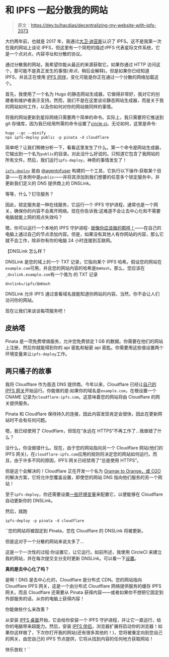 # 和 IPFS 一起分散我的网站

> 原文：<https://dev.to/hacdias/decentralizing-my-website-with-ipfs-2073>

大约两年前，也就是 2017 年，我通过[大卫·迪亚斯](http://daviddias.me)认识了 IPFS。这不是我第一次在我的网站上谈论 IPFS，但这里有一个简短的描述:IPFS 代表星际文件系统，它是一个点对点，内容寻址和分散的协议。

通过分散我的网站，我希望你能从最近的来源获取它。如果你通过 HTTP 访问这个，那可能不是真正发生的事情(*有点*，稍后会解释)。但是如果你已经知道 IPFS，并且正在使用 [IPFS 同伴](https://github.com/ipfs-shipyard/ipfs-companion#install)，变化可能是你正在通过一个分散的网络加载这个。

首先，我使用了一个名为 Hugo 的静态网站生成器，它做得非常好，我对它的创建者和维护者表示支持。然而，我们不是在这里谈论静态网站生成器，而是关于我的网站如何工作，以及你如何对你的网站做同样的事情。

将我的网站更新到星际网络只需要两个简单的命令。实际上，我只需要将它推送到 git 存储库，因为我已经用所需的命令设置了[circle ci](https://github.com/hacdias/hacdias.com/blob/master/.circleci/config.yml)。无论如何，这里是命令:

```
hugo --gc --minify
npx ipfs-deploy public -p pinata -d cloudflare 
```

简单吧？让我们稍微分析一下，看看这里发生了什么。第一个命令是网站生成器，它输出到一个名为`public`的目录。对此没什么好说的。只知道它包含了我网站的所有文件。然后，我们运行`ipfs-deploy`，神奇的事情发生了！

[`ipfs-deploy`](https://github.com/ipfs-shipyard/ipfs-deploy) 是由 [@agentofuser](https://github.com/agentofuser) 构建的一个工具，它执行以下操作:获取某个目录——在本例中是`public`——并将其添加到我们想要的任意多个锁定服务中，并更新我们定义的 DNS 提供商上的 DNSLink。

等等，什么？钉住服务？

因此，锁定服务是一种在线服务，它运行一个 IPFS 守护进程，通常也是一个网关，确保你的内容不会离开网络。现在你告诉我:这难道不会让去中心化和不需要电脑就能上网的观点失效吗？

嗯，你可以运行一个本地的 IPFS 守护进程- [就像你应该做的那样！](https://github.com/ipfs-shipyard/ipfs-desktop)——在自己的电脑上通过自己的节点添加内容。但是，如果没有其他人有你网站的内容，那么它就不会工作，除非你有你的电脑 24 小时连接到互联网。

【DNSLink 怎么样？

DNSLink 是您的域上的一个 TXT 记录，它指向某个 IPFS 哈希。假设您的网站在`example.com`可用，并且您的网站内容的哈希是`QmHash`，那么，您应该在`_dnslink.example.com`有一个值为
的 TXT 记录

```
dnslink=/ipfs/QmHash 
```

DNSLink 允许 IPFS 通过查看域名就能知道你网站的内容。当然，你不会让人们访问你的网站。

现在让我们来谈谈每项服务吧！

## 皮纳塔

Pinata 是一项免费增值服务，允许您免费锁定 1 GB 的数据。你需要在他们的网站上注册，然后你就能得到你的 api 密匙和秘密 api 密匙。你需要用这些值设置两个环境变量来让`ipfs-deploy`工作。

## 两只橘子的故事

我将 Cloudflare 作为首选 DNS 提供商。今年以来，Cloudflare 已经让[自己的 IPFS 网关](https://www.cloudflare.com/distributed-web-gateway/)开始运行。你能做的是:如果你的域名是`example.com`，在根设置一个 CNAME 记录为`cloudflare-ipfs.com`。这意味着您的网站将由 Cloudflare 的网关提供服务。

Pinata 和 Cloudflare 保持持久的连接，因此内容发现肯定会很快，因此在更新网站时不会有任何问题。

嗯，我已经使用了 Cloudflare，但现在“永远在 HTTPS”不再工作了...我做错了什么？

没什么，你没做错什么。现在，由于您的网站指向另一个 Cloudflare 网站(他们的 IPFS 网关)，在`cloudflare-ipfs.com`应用的规则将决定您的网站如何运行。而且，由于许多不同的原因，IPFS 网关已经禁用了“总是使用 HTTPS”。

但是这个会解决的！Cloudflare 正在开发一个名为 [Orange to Orange，或 O2O](https://blog.cloudflare.com/continuing-to-improve-our-ipfs-gateway/) 的解决方案，它将允许您覆盖设置，即使您的网站 DNS 指向他们服务的另一个网站！

至于`ipfs-deploy`，你还需要设置[一些环境变量](https://github.com/ipfs-shipyard/ipfs-deploy#cloudflare)来配置它，以便能够在 Cloudflare 自动更新你的 DNSLink。

然后，就跑

 ``ipfs-deploy -p pinata -d cloudflare`` 

 ``您的网站将被固定到 Pinata，您在 Cloudflare 的 DNSLink 将被更新。

但是这对于一个分散的网站来说太多了...

这是一个一次性的过程:你设置它，让它运行。如前所述，我使用 CircleCI 来建立我的网站，并在每次提交主分支时更新 DNSLink。可以看一下[设置](https://github.com/hacdias/hacdias.com/blob/master/.circleci/config.yml)。

**真的是去中心化了吗？**

是啊！DNS 是去中心化的，Cloudflare 是分布式 CDN。您的网站指向 Cloudflare IPFS 网关，这是一个由分布式 Cloudflare 网络提供服务的缓存 IPFS 网关。而且 Cloudflare 还需要从 Pinata 获得内容——或者如果你不想把它固定到外部服务的话，从你的电脑上获得内容！

你能做些什么来改善？

从安装 [IPFS 桌面](https://github.com/ipfs-shipyard/ipfs-desktop#install)开始，它会给你安装一个 IPFS 守护进程，并让它一直运行，给你的电脑带来超能力。然后，安装 [IPFS 伴侣](https://github.com/ipfs-shipyard/ipfs-companion)，浏览器扩展将启动你的浏览器！如果你这样做了，下次你打开我的网站(还有很多其他的！)，您将被重定向到您自己的网关，由您自己的 IPFS 节点提供，它将从找到内容的任何地方获取网站！

快乐放权！``